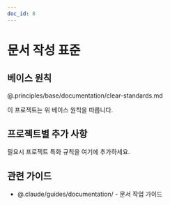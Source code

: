 ```yaml
---
doc_id: 8
---
```


# 문서 작성 표준

## 베이스 원칙
@.principles/base/documentation/clear-standards.md

이 프로젝트는 위 베이스 원칙을 따릅니다.

## 프로젝트별 추가 사항
필요시 프로젝트 특화 규칙을 여기에 추가하세요.

## 관련 가이드
- @.claude/guides/documentation/ - 문서 작업 가이드